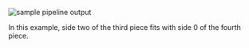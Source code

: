 ![sample pipeline output](https://raw.github.com/yosemitebandit/quandry/master/pipeline-output.png)

In this example,
side two of the third piece
fits with side 0 of the fourth piece.
